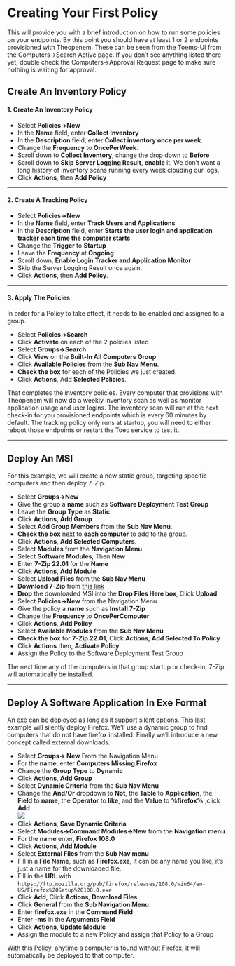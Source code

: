 # Creating Your First Policy
This will provide you with a brief introduction on how to run some policies on your endpoints.  By this point you should have at least 1 or 2 
endpoints provisioned with Theopenem.  These can be seen from the Toems-UI from the Computers->Search Active page.  If you don’t see anything listed there yet, double 
check the Computers->Approval Request page to make sure nothing is waiting for approval.

## Create An Inventory Policy
#### 1. Create An Inventory Policy

* Select **Policies->New**
* In the **Name** field, enter **Collect Inventory**
* In the **Description** field, enter **Collect inventory once per week**.
* Change the **Frequency** to **OncePerWeek**.
* Scroll down to **Collect Inventory**, change the drop down to **Before**
* Scroll down to **Skip Server Logging Result**, **enable** it.  We don’t want a long history of inventory scans running every week clouding our logs.
* Click **Actions**, then **Add Policy**

---

#### 2. Create A Tracking Policy

* Select **Policies->New**
* In the **Name** field, enter **Track Users and Applications**
* In the **Description** field, enter **Starts the user login and application tracker each time the computer starts**.
* Change the **Trigger** to **Startup**
* Leave the **Frequency** at **Ongoing**
* Scroll down, **Enable Login Tracker and Application Monitor**
* Skip the Server Logging Result once again.
* Click **Actions**, then **Add Policy**.

---

#### 3. Apply The Policies
In order for a Policy to take effect, it needs to be enabled and assigned to a group.

* Select **Policies->Search**
* Click **Activate** on each of the 2 policies listed
* Select **Groups->Search**
* Click **View** on the **Built-In All Computers Group**
* Click **Available Policies** from the **Sub Nav Menu**.
* **Check the box** for each of the Policies we just created.
* Click **Actions**, Add **Selected Policies**.

That completes the inventory policies.  Every computer that provisions with Theopenem will now do a weekly inventory scan as well as monitor 
application usage and user logins.  The inventory scan will run at the next check-in for you provisioned endpoints which is every 60 minutes by default.  The tracking 
policy only runs at startup, you will need to either reboot those endpoints or restart the Toec service to test it.

---

## Deploy An MSI

For this example, we will create a new static group, targeting specific computers and then deploy 7-Zip.

* Select **Groups->New**
* Give the group a **name** such as **Software Deployment Test Group**
* Leave the **Group Type** as **Static**.
* Click **Actions**, **Add Group**
* Select **Add Group Members** from the **Sub Nav Menu**.
* **Check the box** next to **each computer** to add to the group.
* Click **Actions**, **Add Selected Computers**.
* Select **Modules** from the **Navigation Menu**.
* Select **Software Modules**, Then **New**
* Enter **7-Zip 22.01** for the **Name**
* Click **Actions**, **Add Module**
* Select **Upload Files** from the **Sub Nav Menu**
* **Download 7-Zip** from [this link](https://sourceforge.net/projects/sevenzip/files/7-Zip/22.01/7z2201-x64.msi/download)
* **Drop** the downloaded MSI into the **Drop Files Here box**, Click **Upload**
* Select **Policies->New** from the Navigation Menu
* Give the policy a **name** such as **Install 7-Zip**
* Change the **Frequency** to **OncePerComputer**
* Click **Actions**, **Add Policy**
* Select **Available Modules** from the **Sub Nav Menu**
* **Check the box** for **7-Zip 22.01**, Click **Actions**, **Add Selected To Policy**
* Click **Actions** then, **Activate Policy**
* Assign the Policy to the Software Deployment Test Group

The next time any of the computers in that group startup or check-in, 7-Zip will automatically be installed.

---

## Deploy A Software Application In Exe Format
An exe can be deployed as long as it support silent options.  This last example will silently deploy Firefox.  We’ll use a dynamic group to 
find computers that do not have firefox installed.  Finally we’ll introduce a new concept called external downloads.

* Select **Groups-> New** From the Navigation Menu
* For the **name**, enter **Computers Missing Firefox**
* Change the **Group Type** to **Dynamic**
* Click **Actions**, **Add Group**
* Select **Dynamic Criteria** from the **Sub Nav Menu**
* Change the **And/Or** dropdown to **Not**, the **Table** to **Application**, the **Field** to **name**, the **Operator** to **like**, and the **Value** to **%firefox%** ,click **Add**  
[![](https://theopenem.com/wp-content/uploads/2019/01/policy-step03.jpg)](https://theopenem.com/wp-content/uploads/2019/01/policy-step03.jpg)
* Click **Actions**, **Save Dynamic Criteria**
* Select **Modules->Command Modules->New** from the **Navigation menu**.
* For the **name** enter, **Firefox 108.0**
* Click **Actions**, **Add Module**
* Select **External Files** from the **Sub Nav menu**
* Fill in a **File Name**, such as **Firefox.exe**, it can be any name you like, it’s just a name for the downloaded file.
* Fill in the **URL** with ```https://ftp.mozilla.org/pub/firefox/releases/108.0/win64/en-US/Firefox%20Setup%20108.0.exe```
* Click **Add**, Click **Actions**, **Download Files**
* Click **General** from the **Sub Navigation Menu**
* Enter **firefox.exe** in the **Command Field**
* Enter **-ms** in the **Arguments Field**
* Click **Actions**, **Update Module**
* Assign the module to a new Policy and assign that Policy to a Group

With this Policy, anytime a computer is found without Firefox, it will automatically be deployed to that computer.








